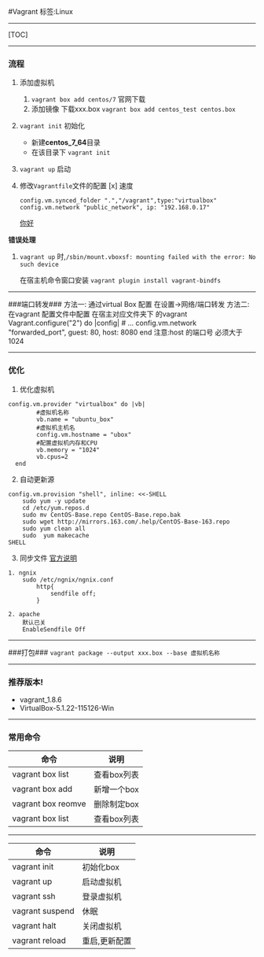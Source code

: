 
#Vagrant
标签:Linux

---

[TOC]

* * * * *
### 流程
1. 添加虚拟机
    1. `vagrant box add centos/7` 官网下载
    2.  添加镜像 下载xxx.box  `vagrant box add centos_test centos.box`
3. `vagrant init`   初始化
    * 新建**centos_7_64**目录
    *  在该目录下 `vagrant init`
4. `vagrant up` 启动
5. 修改`Vagrantfile`文件的配置
[x] 速度 
    ```
 	config.vm.synced_folder ".","/vagrant",type:"virtualbox"
	config.vm.network "public_network", ip: "192.168.0.17"
    ``` 
    
    [你好](http://www.kancloud.cn/explore)
    
**错误处理**
1. `vagrant up` 时,`/sbin/mount.vboxsf: mounting failed with the error: No such device`

    在宿主机命令窗口安装 `vagrant plugin install vagrant-bindfs`
    
---

###端口转发###
    方法一: 通过virtual Box  配置
                在设置->网络/端口转发
    方法二: 在vagrant 配置文件中配置
                在宿主对应文件夹下 的vagrant 
    		    	Vagrant.configure("2") do |config|
                      # ...
                      config.vm.network "forwarded_port", guest: 80, host: 8080
                    end
    注意:host 的端口号 必须大于 1024

---

### 优化 ###
1. 优化虚拟机
```
config.vm.provider "virtualbox" do |vb|
		#虚拟机名称
		vb.name = "ubuntu_box"
		#虚拟机主机名
		config.vm.hostname = "ubox"
		#配置虚拟机内存和CPU
		vb.memory = "1024"
		vb.cpus=2
  end
```

2. 自动更新源
```
config.vm.provision "shell", inline: <<-SHELL
    sudo yum -y update
    cd /etc/yum.repos.d
	sudo mv CentOS-Base.repo CentOS-Base.repo.bak
	sudo wget http://mirrors.163.com/.help/CentOS-Base-163.repo
	sudo yum clean all
	sudo  yum makecache
SHELL
```
3. 同步文件
    [官方说明][1]

```
1. ngnix
    sudo /etc/ngnix/ngnix.conf
    	http{
    		sendfile off;
    	}

2. apache 
    默认已关
    EnableSendfile Off
```
---
###打包###
`vagrant package --output xxx.box --base 虚拟机名称`

        
---
### 推荐版本! ###

- vagrant_1.8.6
- VirtualBox-5.1.22-115126-Win


----------


### 常用命令 ###

|命令|说明|
|---|---|
|vagrant box list|查看box列表|
|vagrant box  add|新增一个box|
|vagrant box  reomve|删除制定box|
|vagrant box list|查看box列表|


----------

|命令|说明|
|---|---|
|vagrant init|初始化box|
|vagrant up|启动虚拟机|
|vagrant ssh|登录虚拟机|
|vagrant suspend|休眠|
|vagrant halt|关闭虚拟机|
|vagrant reload|重启,更新配置|


  [1]: https://www.vagrantup.com/docs/synced-folders/virtualbox.html